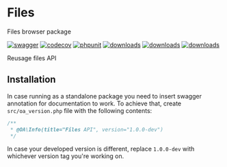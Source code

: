 # Files 

Files browser package


[![swagger](https://img.shields.io/badge/documentation-swagger-green)](https://escolalms.github.io/Files/)
[![codecov](https://codecov.io/gh/EscolaLMS/Files/branch/main/graph/badge.svg?token=NRAN4R8AGZ)](https://codecov.io/gh/EscolaLMS/Files)
[![phpunit](https://github.com/EscolaLMS/Files/actions/workflows/test.yml/badge.svg)](https://github.com/EscolaLMS/Files/actions/workflows/test.yml)
[![downloads](https://img.shields.io/packagist/dt/escolalms/files)](https://packagist.org/packages/escolalms/files)
[![downloads](https://img.shields.io/packagist/v/escolalms/files)](https://packagist.org/packages/escolalms/files)
[![downloads](https://img.shields.io/packagist/l/escolalms/files)](https://packagist.org/packages/escolalms/files)


Reusage files API 

## Installation
In case running as a standalone package you need to insert swagger annotation for documentation to work.
To achieve that, create `src/oa_version.php` file with the following contents:
```php
/**
 * @OA\Info(title="Files API", version="1.0.0-dev")
 */
 ```
In case your developed version is different, replace `1.0.0-dev` with whichever version tag you're working on.

